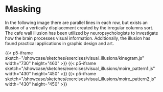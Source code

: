 # Masking

In the following image there are parallel lines in each row, but exists an illusion of a vertically displacement created by the
irregular columns sort. The cafe wall illusion has been utilized by neuropsychologists to investigate how the brain processes visual information. Additionally, the illusion has found practical applications in graphic design and art.

{{< p5-iframe sketch="/showcase/sketches/exercises/visual_illusions/kinegram.js" width="730" height="460" >}}
{{< p5-iframe sketch="/showcase/sketches/exercises/visual_illusions/moire_pattern1.js" width="430" height="450" >}}
{{< p5-iframe sketch="/showcase/sketches/exercises/visual_illusions/moire_pattern2.js" width="430" height="450" >}}